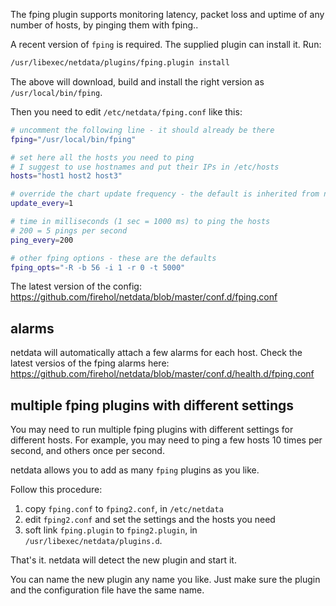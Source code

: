 The fping plugin supports monitoring latency, packet loss and uptime of any number of hosts, by pinging them with fping..

A recent version of `fping` is required. The supplied plugin can install it. Run:

```sh
/usr/libexec/netdata/plugins/fping.plugin install
```

The above will download, build and install the right version as `/usr/local/bin/fping`.

Then you need to edit `/etc/netdata/fping.conf` like this:

```sh
# uncomment the following line - it should already be there
fping="/usr/local/bin/fping"

# set here all the hosts you need to ping
# I suggest to use hostnames and put their IPs in /etc/hosts
hosts="host1 host2 host3"

# override the chart update frequency - the default is inherited from netdata
update_every=1

# time in milliseconds (1 sec = 1000 ms) to ping the hosts
# 200 = 5 pings per second
ping_every=200

# other fping options - these are the defaults
fping_opts="-R -b 56 -i 1 -r 0 -t 5000"
```

The latest version of the config: https://github.com/firehol/netdata/blob/master/conf.d/fping.conf

## alarms

netdata will automatically attach a few alarms for each host.
Check the latest versios of the fping alarms here: https://github.com/firehol/netdata/blob/master/conf.d/health.d/fping.conf

## multiple fping plugins with different settings

You may need to run multiple fping plugins with different settings for different hosts. For example, you may need to ping a few hosts 10 times per second, and others once per second.

netdata allows you to add as many `fping` plugins as you like.

Follow this procedure:

1. copy `fping.conf` to `fping2.conf`, in `/etc/netdata`
2. edit `fping2.conf` and set the settings and the hosts you need
3. soft link `fping.plugin` to `fping2.plugin`, in `/usr/libexec/netdata/plugins.d`.

That's it. netdata will detect the new plugin and start it.

You can name the new plugin any name you like. Just make sure the plugin and the configuration file have the same name.
